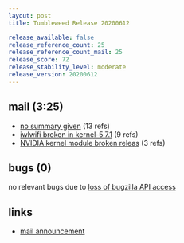 ```yaml
---
layout: post
title: Tumbleweed Release 20200612

release_available: false
release_reference_count: 25
release_reference_count_mail: 25
release_score: 72
release_stability_level: moderate
release_version: 20200612
---
```


## mail (3:25)

- [no summary given](https://github.com/boombatower/tumbleweed-review/issues/10) (13 refs)
- [iwlwifi broken in kernel-5.7.1](https://lists.opensuse.org/opensuse-factory/2020-06/msg00171.html) (9 refs)
- [NVIDIA kernel module broken releas](https://lists.opensuse.org/opensuse-factory/2020-06/msg00157.html) (3 refs)

## bugs (0)

<!--more-->

no relevant bugs due to [loss of bugzilla API access](https://bugzilla.opensuse.org/show_bug.cgi?id=1157722)



## links

- [mail announcement](https://github.com/boombatower/tumbleweed-review/issues/10)
